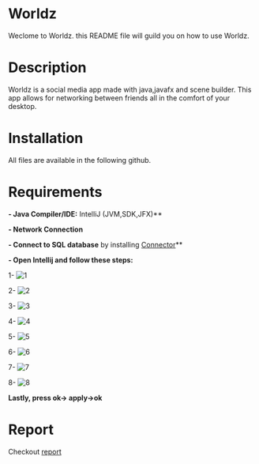 # Worldz
 
Weclome to Worldz. this README file will guild you on how to use Worldz.

# Description
Worldz is a social media app made with java,javafx and scene builder. This app allows for networking between friends all in the comfort of your desktop.
	
# Installation 
All files are available in the following github.
	
# Requirements

**- Java Compiler/IDE:** IntelliJ (JVM,SDK,JFX)**

**- Network Connection**

**- Connect to SQL database** by installing [Connector](https://dev.mysql.com/get/Downloads/Connector-J/mysql-connector-j-8.4.0.zip)**

**- Open Intellij and follow these steps:**

 1-
 ![1](https://github.com/OmarAshry1/Worldz/assets/167476967/18c67e1b-49d9-44b8-879e-ac1d898bde9d)
 
 2-
 ![2](https://github.com/OmarAshry1/Worldz/assets/167476967/ae3fbb7f-02ce-49b1-902e-a53014d4f08c)
 
 3-
 ![3](https://github.com/OmarAshry1/Worldz/assets/167476967/b884ab64-2646-4d58-a207-e6a80e8dee68)
 
 4-
 ![4](https://github.com/OmarAshry1/Worldz/assets/167476967/89978ae7-ab66-43b8-ab7e-9efb36272da6)
 
 5-
 ![5](https://github.com/OmarAshry1/Worldz/assets/167476967/5e061f72-ed8f-4957-93d3-150b2e6130af)
 
 6-
 ![6](https://github.com/OmarAshry1/Worldz/assets/167476967/aa1360e2-8af3-423b-a2c5-86bb37464b93)
 
 7-
 ![7](https://github.com/OmarAshry1/Worldz/assets/167476967/b420f66d-6cca-4eef-909a-d23068cf23f6)
 
 8-
 ![8](https://github.com/OmarAshry1/Worldz/assets/167476967/0c4b4c60-670d-4933-8da2-57f3cb3818e5)

 
 **Lastly, press ok-> apply->ok**
	
# Report

Checkout [report](Report.pdf)
